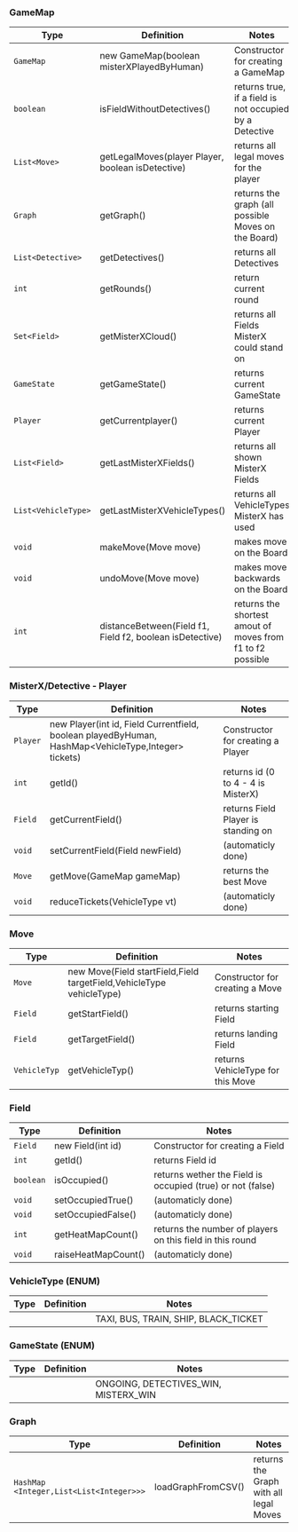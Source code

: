 ### GameMap

| Type   | Definition                              | Notes                                                     |
|--------|-----------------------------------------|-----------------------------------------------------------|
| `GameMap` | new GameMap(boolean misterXPlayedByHuman) | Constructor for creating a GameMap|
| `boolean` | isFieldWithoutDetectives() | returns true, if a field is not occupied by a Detective |
| `List<Move>` | getLegalMoves(player Player, boolean isDetective) | returns all legal moves for the player |
| `Graph` | getGraph() | returns the graph (all possible Moves on the Board) |
| `List<Detective>` | getDetectives() | returns all Detectives |
| `int` | getRounds() | return current round |
| `Set<Field>` | getMisterXCloud() | returns all Fields MisterX could stand on |
| `GameState` | getGameState() | returns current GameState |
| `Player` | getCurrentplayer() | returns current Player |
| `List<Field>` | getLastMisterXFields() | returns all shown MisterX Fields |
| `List<VehicleType>` | getLastMisterXVehicleTypes() | returns all VehicleTypes MisterX has used |
| `void` | makeMove(Move move) | makes move on the Board |
| `void` | undoMove(Move move) | makes move backwards on the Board |
| `int` | distanceBetween(Field f1, Field f2, boolean isDetective) | returns the shortest amout of moves from f1 to f2 possible |

### MisterX/Detective - Player

| Type   | Definition                              | Notes                                                     |
|--------|-----------------------------------------|-----------------------------------------------------------|
| `Player` | new Player(int id, Field Currentfield, boolean playedByHuman, HashMap<VehicleType,Integer> tickets) | Constructor for creating a Player|
| `int` | getId() | returns id (0 to 4 - 4 is MisterX) |
| `Field` | getCurrentField() | returns Field Player is standing on |
| `void` | setCurrentField(Field newField) | (automaticly done) |
| `Move` | getMove(GameMap gameMap) | returns the best Move |
| `void` | reduceTickets(VehicleType vt) | (automaticly done) |

### Move

| Type   | Definition                              | Notes                                                     |
|--------|-----------------------------------------|-----------------------------------------------------------|
| `Move` | new Move(Field startField,Field targetField,VehicleType vehicleType) | Constructor for creating a Move|
| `Field` | getStartField() | returns starting Field |
| `Field` | getTargetField() | returns landing Field |
| `VehicleTyp` | getVehicleTyp() | returns VehicleType for this Move |

### Field

| Type   | Definition                              | Notes                                                     |
|--------|-----------------------------------------|-----------------------------------------------------------|
| `Field` | new Field(int id) | Constructor for creating a Field|
| `int` | getId() | returns Field id |
| `boolean` | isOccupied() | returns wether the Field is occupied (true) or not (false) |
| `void` | setOccupiedTrue() | (automaticly done) |
| `void` | setOccupiedFalse() | (automaticly done) |
| `int` | getHeatMapCount() | returns the number of players on this field in this round  |
| `void` | raiseHeatMapCount() | (automaticly done) |

### VehicleType (ENUM)

| Type   | Definition                              | Notes                                                     |
|--------|-----------------------------------------|-----------------------------------------------------------|
|  |  | TAXI, BUS, TRAIN, SHIP, BLACK_TICKET

### GameState (ENUM)

| Type   | Definition                              | Notes                                                     |
|--------|-----------------------------------------|-----------------------------------------------------------|
|  |  | ONGOING, DETECTIVES_WIN, MISTERX_WIN

### Graph

| Type   | Definition                              | Notes                                                     |
|--------|-----------------------------------------|-----------------------------------------------------------|
| `HashMap <Integer,List<List<Integer>>>` | loadGraphFromCSV() | returns the Graph with all legal Moves|




